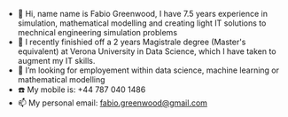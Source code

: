 - 👋 Hi, name name is Fabio Greenwood, I have 7.5 years experience in simulation, mathematical modelling and creating light IT solutions to mechnical engineering simulation problems
- 🌱 I recently finishied off a 2 years Magistrale degree (Master's equivalent) at Verona University in Data Science, which I have taken to augment my IT skills.
- 👀 I’m looking for employement within data science, machine learning or mathematical modelling
- ☎️ My mobile is: +44 787 040 1486
- 📫 My personal email: fabio.greenwood@gmail.com

<!---
FabioGreenwood/FabioGreenwood is a ✨ special ✨ repository because its `README.md` (this file) appears on your GitHub profile.
You can click the Preview link to take a look at your changes.
--->
